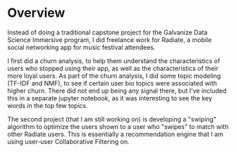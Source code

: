 # Overview
Instead of doing a traditional capstone project for the Galvanize Data Science Immersive program, I did freelance work for Radiate, a mobile social networking app for music festival attendees.

I first did a churn analysis, to help them understand the characteristics of users who stopped using their app, as well as the characteristics of their more loyal users. As part of the churn analysis, I did some topic modeling (TF-IDF and NMF), to see if certain user bio topics were associated with higher churn. There did not end up being any signal there, but I've included this in a separate jupyter notebook, as it was interesting to see the key words in the top few topics.

The second project (that I am still working on) is developing a "swiping" algorithm to optimize the users shown to a user who "swipes" to match with other Radiate users. This is essentially a recommendation engine that I am using user-user Collaborative Filtering on.
